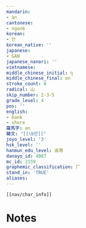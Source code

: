 ```yaml
---
mandarin:
- àn
cantonese:
- ngon6
korean:
- 안
korean_native: ''
japanese:
- GAN
japanese_nanori: ''
vietnamese:
middle_chinese_initial: ŋ
middle_chinese_final: ɑn
stroke_count: 8
radical: 山
skip_number: 2-3-5
grade_level: 4
pos: ''
english:
- bank
- shore
羅馬字: an
韓文: "[[\b안]]"
joyo_level: '3'
hsk_level: ''
hanmun_edu_level: 高等
danayo_id: 4087
mc_id: 2159
graphemic_classification: 厂
stand_in: 'TRUE'
aliases:
---
```

```meta-bind-embed
[[nav/char_info]]
```

# Notes
